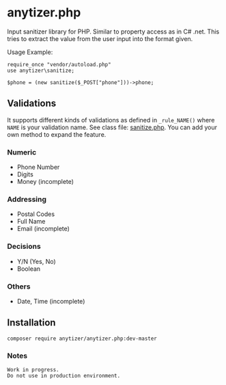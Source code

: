 # anytizer.php

Input sanitizer library for PHP. Similar to property access as in C# .net.
This tries to extract the value from the user input into the format given.

Usage Example:

    require_once "vendor/autoload.php"
    use anytizer\sanitize;
    
    $phone = (new sanitize($_POST["phone"]))->phone;


## Validations

It supports different kinds of validations as defined in `_rule_NAME()` where `NAME` is your validation name. See class file: [sanitize.php](src/anytizer/sanitize.php). You can add your own method to expand the feature.


### Numeric

  - Phone Number
  - Digits
  - Money (incomplete)


### Addressing

  - Postal Codes
  - Full Name
  - Email (incomplete)


### Decisions

  - Y/N (Yes, No)
  - Boolean


### Others

  - Date, Time (incomplete)


## Installation

    composer require anytizer/anytizer.php:dev-master


### Notes

	Work in progress.
	Do not use in production environment.
